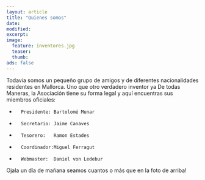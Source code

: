 ```yaml
---
layout: article
title: "Quienes somos"
date: 
modified:
excerpt:
image:
  feature: inventores.jpg
  teaser:
  thumb:
ads: false
---
```


Todavía somos un pequeño grupo de amigos y de diferentes nacionalidades residentes en Mallorca.
Uno que otro verdadero inventor ya
De todas Maneras, la Asociación tiene su forma legal y aquí encuentras sus miembros oficiales:

*       Presidente:	Bartolomé Munar

*       Secretario: Jaime Canaves

*		Tesorero:	Ramon Estades

*		Coordinador:Miguel Ferragut

*		Webmaster:	Daniel von Ledebur

Ojala un día de mañana seamos cuantos o más que en la foto de arriba!
